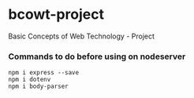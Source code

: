 # bcowt-project
Basic Concepts of Web Technology - Project
### Commands to do before using on nodeserver
```
npm i express --save
npm i dotenv
npm i body-parser
```
